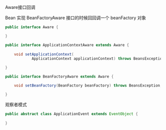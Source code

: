 

Aware接口回调

Bean 实现 BeanFactoryAware 接口的时候回回调一个 beanFactory 对象

```java
public interface Aware {

}

public interface ApplicationContextAware extends Aware {
    
    void setApplicationContext(
            ApplicationContext applicationContext) throws BeansException;

}

public interface BeanFactoryAware extends Aware {

    void setBeanFactory(BeanFactory beanFactory) throws BeansException;

}
```



观察者模式

```java
public abstract class ApplicationEvent extends EventObject {
    
}    
```